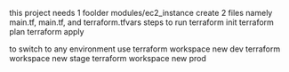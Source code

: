 this project needs 1 foolder modules/ec2_instance
create 2 files namely   main.tf, main.tf, and terraform.tfvars
steps to run
terraform init
terraform plan
terraform apply

to switch to any environment use
terraform workspace new dev
terraform workspace new stage
terraform workspace new  prod
